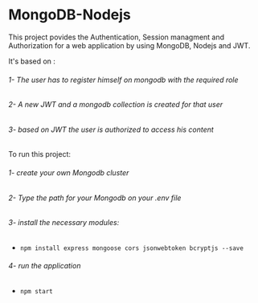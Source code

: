 # MongoDB-Nodejs
This project povides the Authentication, Session managment and Authorization for a web application by using MongoDB, Nodejs and JWT.

It's based on :

###### 1- The user has to register himself on mongodb with the required role
###### 2- A new JWT and a mongodb collection is created for that user
###### 3- based on JWT the user is authorized to access his content 

To run this project:
###### 1- create your own Mongodb cluster 
###### 2- Type the path for your Mongodb on your .env file 
###### 3- install the necessary modules:
- `npm install express mongoose cors jsonwebtoken bcryptjs --save `
###### 4- run the application 
- `npm start`

